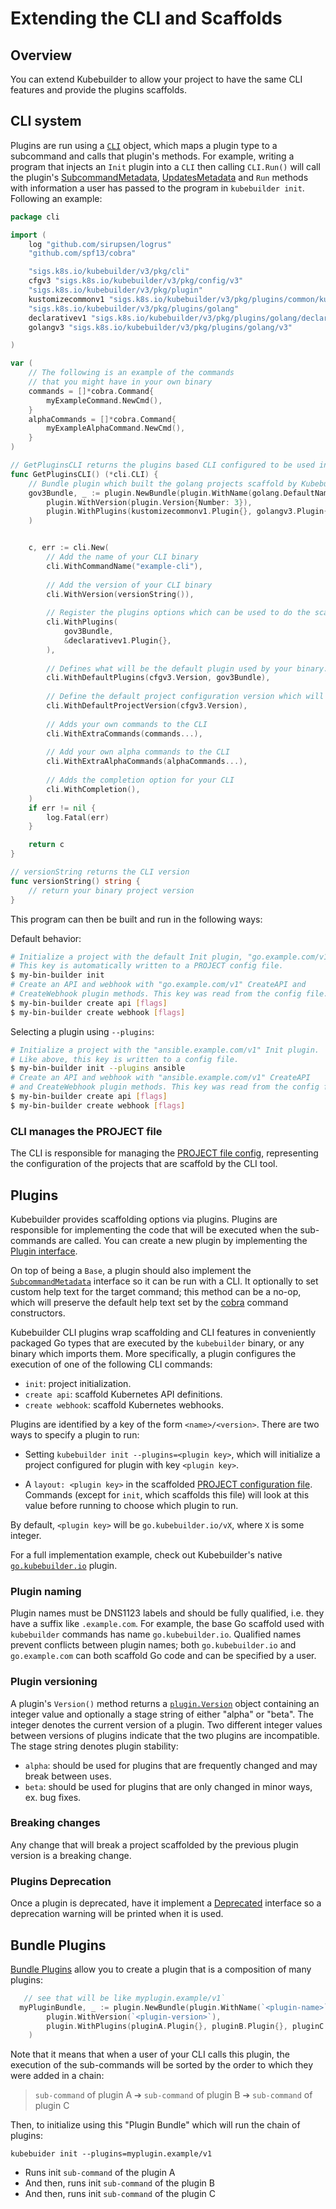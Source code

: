 # Extending the CLI and Scaffolds

## Overview

You can extend Kubebuilder to allow your project to have the same CLI features and provide the plugins scaffolds.

## CLI system

Plugins are run using a [`CLI`][cli] object, which maps a plugin type to a subcommand and calls that plugin's methods.
For example, writing a program that injects an `Init` plugin into a `CLI` then calling `CLI.Run()` will call the
plugin's [SubcommandMetadata][plugin-sub-command], [UpdatesMetadata][plugin-update-meta] and `Run` methods with information a user has passed to the
program in `kubebuilder init`. Following an example:

```go
package cli

import (
	log "github.com/sirupsen/logrus"
	"github.com/spf13/cobra"

	"sigs.k8s.io/kubebuilder/v3/pkg/cli"
	cfgv3 "sigs.k8s.io/kubebuilder/v3/pkg/config/v3"
	"sigs.k8s.io/kubebuilder/v3/pkg/plugin"
	kustomizecommonv1 "sigs.k8s.io/kubebuilder/v3/pkg/plugins/common/kustomize/v1"
	"sigs.k8s.io/kubebuilder/v3/pkg/plugins/golang"
	declarativev1 "sigs.k8s.io/kubebuilder/v3/pkg/plugins/golang/declarative/v1"
	golangv3 "sigs.k8s.io/kubebuilder/v3/pkg/plugins/golang/v3"

)

var (
	// The following is an example of the commands
	// that you might have in your own binary
	commands = []*cobra.Command{
		myExampleCommand.NewCmd(),
	}
	alphaCommands = []*cobra.Command{
		myExampleAlphaCommand.NewCmd(),
	}
)

// GetPluginsCLI returns the plugins based CLI configured to be used in your CLI binary
func GetPluginsCLI() (*cli.CLI) {
	// Bundle plugin which built the golang projects scaffold by Kubebuilder go/v3
	gov3Bundle, _ := plugin.NewBundle(plugin.WithName(golang.DefaultNameQualifier), 
		plugin.WithVersion(plugin.Version{Number: 3}),
		plugin.WithPlugins(kustomizecommonv1.Plugin{}, golangv3.Plugin{}),
	)


	c, err := cli.New(
		// Add the name of your CLI binary
		cli.WithCommandName("example-cli"),
		
		// Add the version of your CLI binary
		cli.WithVersion(versionString()),
		
		// Register the plugins options which can be used to do the scaffolds via your CLI tool. See that we are using as example here the plugins which are implemented and provided by Kubebuilder
		cli.WithPlugins(
			gov3Bundle,
			&declarativev1.Plugin{},
		),
		
		// Defines what will be the default plugin used by your binary. It means that will be the plugin used if no info be provided such as when the user runs `kubebuilder init`
		cli.WithDefaultPlugins(cfgv3.Version, gov3Bundle),
		
		// Define the default project configuration version which will be used by the CLI when none is informed by --project-version flag.
		cli.WithDefaultProjectVersion(cfgv3.Version),
		
		// Adds your own commands to the CLI
		cli.WithExtraCommands(commands...),
		
		// Add your own alpha commands to the CLI
		cli.WithExtraAlphaCommands(alphaCommands...),
		
		// Adds the completion option for your CLI
		cli.WithCompletion(),
	)
	if err != nil {
		log.Fatal(err)
	}

	return c
}

// versionString returns the CLI version
func versionString() string {
	// return your binary project version
}
```

This program can then be built and run in the following ways:

Default behavior:

```sh
# Initialize a project with the default Init plugin, "go.example.com/v1".
# This key is automatically written to a PROJECT config file.
$ my-bin-builder init
# Create an API and webhook with "go.example.com/v1" CreateAPI and
# CreateWebhook plugin methods. This key was read from the config file.
$ my-bin-builder create api [flags]
$ my-bin-builder create webhook [flags]
```

Selecting a plugin using `--plugins`:

```sh
# Initialize a project with the "ansible.example.com/v1" Init plugin.
# Like above, this key is written to a config file.
$ my-bin-builder init --plugins ansible
# Create an API and webhook with "ansible.example.com/v1" CreateAPI
# and CreateWebhook plugin methods. This key was read from the config file.
$ my-bin-builder create api [flags]
$ my-bin-builder create webhook [flags]
```

### CLI manages the PROJECT file

The CLI is responsible for managing the [PROJECT file config][project-file-config], representing the configuration of the projects that are scaffold by the CLI tool.

## Plugins

Kubebuilder provides scaffolding options via plugins. Plugins are responsible for implementing the code that will be executed when the sub-commands are called. You can create a new plugin by implementing the [Plugin interface][plugin-interface]. 

On top of being a `Base`, a plugin should also implement the [`SubcommandMetadata`][plugin-subc] interface so it can be run with a CLI. It optionally to set custom help text for the target  command; this method can be a no-op, which will preserve the default help text set by the [cobra][cobra] command constructors.

Kubebuilder CLI plugins wrap scaffolding and CLI features in conveniently packaged Go types that are executed by the
`kubebuilder` binary, or any binary which imports them. More specifically, a plugin configures the execution of one
of the following CLI commands:

- `init`: project initialization.
- `create api`: scaffold Kubernetes API definitions.
- `create webhook`: scaffold Kubernetes webhooks.

Plugins are identified by a key of the form `<name>/<version>`. There are two ways to specify a plugin to run:

- Setting `kubebuilder init --plugins=<plugin key>`, which will initialize a project configured for plugin with key
 `<plugin key>`.
 
- A `layout: <plugin key>` in the scaffolded [PROJECT configuration file][project-file]. Commands (except for `init`, which scaffolds this file) will look at this value before running to choose which plugin to run. 

By default, `<plugin key>` will be `go.kubebuilder.io/vX`, where `X` is some integer.

For a full implementation example, check out Kubebuilder's native [`go.kubebuilder.io`][kb-go-plugin] plugin.

### Plugin naming

Plugin names must be DNS1123 labels and should be fully qualified, i.e. they have a suffix like
`.example.com`. For example, the base Go scaffold used with `kubebuilder` commands has name `go.kubebuilder.io`.
Qualified names prevent conflicts between plugin names; both `go.kubebuilder.io` and `go.example.com` can both scaffold
Go code and can be specified by a user.

### Plugin versioning

A plugin's `Version()` method returns a [`plugin.Version`][plugin-version-type] object containing an integer value
and optionally a stage string of either "alpha" or "beta". The integer denotes the current version of a plugin.
Two different integer values between versions of plugins indicate that the two plugins are incompatible. The stage
string denotes plugin stability:

- `alpha`: should be used for plugins that are frequently changed and may break between uses.
- `beta`: should be used for plugins that are only changed in minor ways, ex. bug fixes.

### Breaking changes

Any change that will break a project scaffolded by the previous plugin version is a breaking change.

### Plugins Deprecation 

Once a plugin is deprecated, have it implement a [Deprecated][deprecate-plugin-doc] interface so a deprecation warning will be printed when it is used.

## Bundle Plugins

[Bundle Plugins][bundle-plugin-doc] allow you to create a plugin that is a composition of many plugins:

```go
   // see that will be like myplugin.example/v1`  
  myPluginBundle, _ := plugin.NewBundle(plugin.WithName(`<plugin-name>`),
  		plugin.WithVersion(`<plugin-version>`),
		plugin.WithPlugins(pluginA.Plugin{}, pluginB.Plugin{}, pluginC.Plugin{}),
	)

```

Note that it means that when a user of your CLI calls this plugin, the execution of the sub-commands will be sorted by the order to which they were added in a chain:


> `sub-command` of plugin A ➔ `sub-command` of plugin B ➔ `sub-command` of plugin C

Then, to initialize using this "Plugin Bundle" which will run the chain of plugins:

```
kubebuider init --plugins=myplugin.example/v1 
```   

- Runs init `sub-command` of the plugin A
- And then, runs init `sub-command` of the plugin B
- And then, runs init `sub-command` of the plugin C 

[project-file-config]: ../reference/project-config.md
[plugin-interface]: https://pkg.go.dev/sigs.k8s.io/kubebuilder/v3/pkg/plugin#Plugin
[go-dev-doc]: https://pkg.go.dev/sigs.k8s.io/kubebuilder/v3
[plugin-sub-command]: https://pkg.go.dev/sigs.k8s.io/kubebuilder/v3/pkg/plugin#Subcommand
[project-file]: ../reference/project-config.md
[plugin-subc]: https://pkg.go.dev/sigs.k8s.io/kubebuilder/v3/pkg/plugin#Subcommand
[cobra]:https://pkg.go.dev/github.com/spf13/cobra
[kb-go-plugin]: https://pkg.go.dev/sigs.k8s.io/kubebuilder/v3/pkg/plugins/golang/v3
[bundle-plugin-doc]: https://pkg.go.dev/sigs.k8s.io/kubebuilder/v3/pkg/plugin#Bundle
[deprecate-plugin-doc]: https://pkg.go.dev/sigs.k8s.io/kubebuilder/v3/pkg/plugin#Deprecated
[plugin-update-meta]: https://pkg.go.dev/sigs.k8s.io/kubebuilder/v3/pkg/plugin#UpdatesMetadata
[cli]: https://pkg.go.dev/sigs.k8s.io/kubebuilder/v3/pkg/cli
[plugin-version-type]: https://pkg.go.dev/sigs.k8s.io/kubebuilder/v3/pkg/plugin#Version
